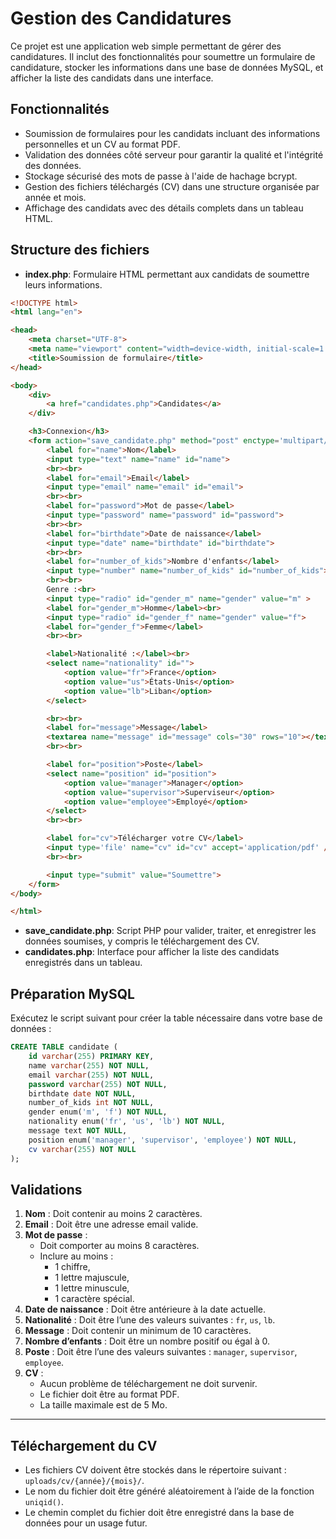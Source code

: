# Gestion des Candidatures

Ce projet est une application web simple permettant de gérer des candidatures. Il inclut des fonctionnalités pour soumettre un formulaire de candidature, stocker les informations dans une base de données MySQL, et afficher la liste des candidats dans une interface.

## Fonctionnalités

- Soumission de formulaires pour les candidats incluant des informations personnelles et un CV au format PDF.
- Validation des données côté serveur pour garantir la qualité et l'intégrité des données.
- Stockage sécurisé des mots de passe à l'aide de hachage bcrypt.
- Gestion des fichiers téléchargés (CV) dans une structure organisée par année et mois.
- Affichage des candidats avec des détails complets dans un tableau HTML.

## Structure des fichiers

- **index.php**: Formulaire HTML permettant aux candidats de soumettre leurs informations.
```HTML
<!DOCTYPE html>
<html lang="en">

<head>
    <meta charset="UTF-8">
    <meta name="viewport" content="width=device-width, initial-scale=1.0">
    <title>Soumission de formulaire</title>
</head>

<body>
    <div>
        <a href="candidates.php">Candidates</a>
    </div>

    <h3>Connexion</h3>
    <form action="save_candidate.php" method="post" enctype='multipart/form-data' >
        <label for="name">Nom</label>
        <input type="text" name="name" id="name">
        <br><br>
        <label for="email">Email</label>
        <input type="email" name="email" id="email">
        <br><br>
        <label for="password">Mot de passe</label>
        <input type="password" name="password" id="password">
        <br><br>
        <label for="birthdate">Date de naissance</label>
        <input type="date" name="birthdate" id="birthdate">
        <br><br>
        <label for="number_of_kids">Nombre d'enfants</label>
        <input type="number" name="number_of_kids" id="number_of_kids">
        <br><br>
        Genre :<br>
        <input type="radio" id="gender_m" name="gender" value="m" >
        <label for="gender_m">Homme</label><br>
        <input type="radio" id="gender_f" name="gender" value="f">
        <label for="gender_f">Femme</label>
        <br><br>

        <label>Nationalité :</label><br>
        <select name="nationality" id="">
            <option value="fr">France</option>
            <option value="us">États-Unis</option>
            <option value="lb">Liban</option>
        </select>

        <br><br>
        <label for="message">Message</label>
        <textarea name="message" id="message" cols="30" rows="10"></textarea>
        <br><br>

        <label for="position">Poste</label>
        <select name="position" id="position">
            <option value="manager">Manager</option>
            <option value="supervisor">Superviseur</option>
            <option value="employee">Employé</option>
        </select>
        <br><br>

        <label for="cv">Télécharger votre CV</label>
        <input type='file' name="cv" id="cv" accept='application/pdf' />
        <br><br>

        <input type="submit" value="Soumettre">
    </form>
</body>

</html>
```
- **save_candidate.php**: Script PHP pour valider, traiter, et enregistrer les données soumises, y compris le téléchargement des CV.
- **candidates.php**: Interface pour afficher la liste des candidats enregistrés dans un tableau.

## Préparation MySQL

Exécutez le script suivant pour créer la table nécessaire dans votre base de données :

```sql
CREATE TABLE candidate (
    id varchar(255) PRIMARY KEY,
    name varchar(255) NOT NULL,
    email varchar(255) NOT NULL,
    password varchar(255) NOT NULL,
    birthdate date NOT NULL,
    number_of_kids int NOT NULL,
    gender enum('m', 'f') NOT NULL,
    nationality enum('fr', 'us', 'lb') NOT NULL,
    message text NOT NULL,
    position enum('manager', 'supervisor', 'employee') NOT NULL,
    cv varchar(255) NOT NULL
);
````
## Validations

1. **Nom** : Doit contenir au moins 2 caractères.
2. **Email** : Doit être une adresse email valide.
3. **Mot de passe** : 
   - Doit comporter au moins 8 caractères.
   - Inclure au moins :
     - 1 chiffre,
     - 1 lettre majuscule,
     - 1 lettre minuscule,
     - 1 caractère spécial.
4. **Date de naissance** : Doit être antérieure à la date actuelle.
5. **Nationalité** : Doit être l’une des valeurs suivantes : `fr`, `us`, `lb`.
6. **Message** : Doit contenir un minimum de 10 caractères.
7. **Nombre d’enfants** : Doit être un nombre positif ou égal à 0.
8. **Poste** : Doit être l’une des valeurs suivantes : `manager`, `supervisor`, `employee`.
9. **CV** :
   - Aucun problème de téléchargement ne doit survenir.
   - Le fichier doit être au format PDF.
   - La taille maximale est de 5 Mo.

---

## Téléchargement du CV

- Les fichiers CV doivent être stockés dans le répertoire suivant : `uploads/cv/{année}/{mois}/`.
- Le nom du fichier doit être généré aléatoirement à l’aide de la fonction `uniqid()`.
- Le chemin complet du fichier doit être enregistré dans la base de données pour un usage futur.